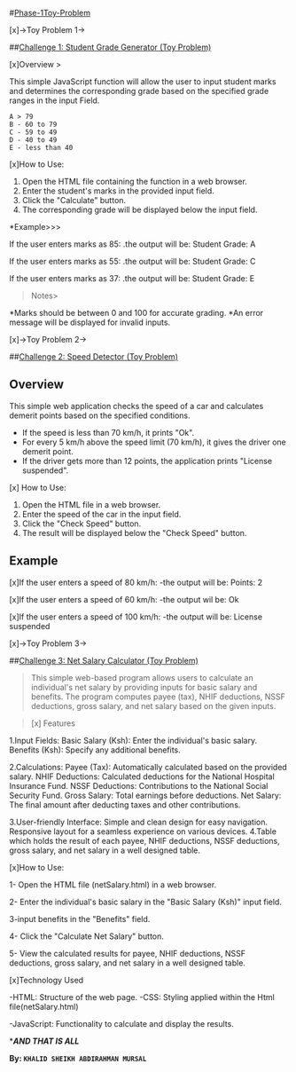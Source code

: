 #<ins>Phase-1Toy-Problem</ins>

[x]->Toy Problem 1->

##<ins>Challenge 1: Student Grade Generator (Toy Problem)</ins>

[x]Overview >

This simple JavaScript function will allow the user to input student marks and determines the corresponding grade based on the specified grade ranges in the input Field.

    A > 79
    B - 60 to 79
    C - 59 to 49
    D - 40 to 49
    E - less than 40

[x]How to Use:

1. Open the HTML file containing the function in a web browser.
2. Enter the student's marks in the provided input field.
3. Click the "Calculate" button.
4. The corresponding grade will be displayed below the input field.

\*Example>>>

If the user enters marks as 85:
.the output will be: Student Grade: A

If the user enters marks as 55:
.the output will be: Student Grade: C

If the user enters marks as 37:
.the output will be: Student Grade: E

> Notes>

*Marks should be between 0 and 100 for accurate grading.
*An error message will be displayed for invalid inputs.

[x]->Toy Problem 2->

##<ins>Challenge 2: Speed Detector (Toy Problem)</ins>

## Overview

This simple web application checks the speed of a car and calculates demerit points based on the specified conditions.

- If the speed is less than 70 km/h, it prints "Ok".
- For every 5 km/h above the speed limit (70 km/h), it gives the driver one demerit point.
- If the driver gets more than 12 points, the application prints "License suspended".

[x] How to Use:

1. Open the HTML file in a web browser.
2. Enter the speed of the car in the input field.
3. Click the "Check Speed" button.
4. The result will be displayed below the "Check Speed" button.

## Example

[x]If the user enters a speed of 80 km/h:
-the output will be: Points: 2

[x]If the user enters a speed of 60 km/h:
-the output wil be: Ok

[x]If the user enters a speed of 100 km/h:
-the output will be: License suspended

[x]->Toy Problem 3->

##<ins>Challenge 3: Net Salary Calculator (Toy Problem)</ins>

> This simple web-based program allows users to calculate an individual's net salary by providing inputs for basic salary and benefits. The program computes payee (tax), NHIF deductions, NSSF deductions, gross salary, and net salary based on the given inputs.

> [x] Features

1.Input Fields:
Basic Salary (Ksh): Enter the individual's basic salary.
Benefits (Ksh): Specify any additional benefits.

2.Calculations:
Payee (Tax): Automatically calculated based on the provided salary.
NHIF Deductions: Calculated deductions for the National Hospital Insurance Fund.
NSSF Deductions: Contributions to the National Social Security Fund.
Gross Salary: Total earnings before deductions.
Net Salary: The final amount after deducting taxes and other contributions.

3.User-friendly Interface:
Simple and clean design for easy navigation.
Responsive layout for a seamless experience on various devices.
4.Table which holds the result of each payee, NHIF deductions, NSSF deductions, gross salary, and net salary in a well designed table.

[x]How to Use:

1- Open the HTML file (netSalary.html) in a web browser.

2- Enter the individual's basic salary in the "Basic Salary (Ksh)" input field.

3-input benefits in the "Benefits" field.

4- Click the "Calculate Net Salary" button.

5- View the calculated results for payee, NHIF deductions, NSSF deductions, gross salary, and net salary in a well designed table.

[x]Technology Used

-HTML: Structure of the web page.
-CSS: Styling applied within the Html file(netSalary.html)

-JavaScript: Functionality to calculate and display the results.

\***_AND THAT IS ALL_**

**By: `KHALID SHEIKH ABDIRAHMAN MURSAL`**
